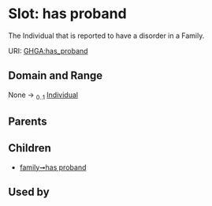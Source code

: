 
# Slot: has proband


The Individual that is reported to have a disorder in a Family.

URI: [GHGA:has_proband](https://w3id.org/GHGA/has_proband)


## Domain and Range

None &#8594;  <sub>0..1</sub> [Individual](Individual.md)

## Parents


## Children

 *  [family➞has proband](family_has_proband.md)

## Used by

